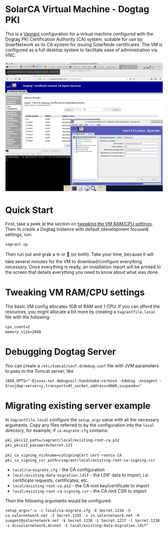 # SolarCA Virtual Machine - Dogtag PKI

This is a [Vagrant][vagrant] configuration for a virtual machine configured with the Dogtag PKI
Certification Authority (CA) system, suitable for use by SolarNetwork as its CA system for issuing
SolarNode certificates. The VM is configured as a full desktop system to facilitate ease of
administration via VNC.

![SolarCA Desktop](docs/solarca-vnc-demo.png)

# Quick Start

First, take a peek at the section on [tweaking the VM RAM/CPU settings](#tweaking-vm-ramcpu-settings).
Then to create a Dogtag instance with default (development focused) settings, run:

```sh
vagrant up
```

Then run out and grab a ☕️ or 🍩 (or both). Take your time, because it will take several minutes for
the VM to download/configure everything necessary. Once everything is ready, an installation report
will be printed to the screen that details everything you need to know about what was done.

# Tweaking VM RAM/CPU settings

The basic VM config allocates 1GB of RAM and 1 CPU. If you can afford the resources, you might allocate
a bit more by creating a `Vagrantfile.local` file with the following:

```
cpu_count=2
memory_size=2048
```

# Debugging Dogtag Server

You can create  a `/etc/tomcat/conf.d/debug.conf` file with JVM parameters to pass to the Tomcat
server, like

```
JAVA_OPTS="-Djavax.net.debug=ssl:handshake:verbose -Xdebug -Xnoagent -Xrunjdwp:server=y,transport=dt_socket,address=9000,suspend=n"
```

# Migrating existing server example

In `Vagrantfile.local` configure the `setup_args` value with all the necessary arguments. Copy any files referred to by the configuration
into the `local` directory, for example, if `ca-migrate.cfg` contains:

```
pki_pkcs12_path=/vagrant/local/existing-root-ca.p12
pki_pkcs12_password=Secret.123

pki_ca_signing_nickname=caSigningCert cert-rootca CA
pki_ca_signing_csr_path=/vagrant/local/existing-root-ca-signing.csr
```

 * `local/ca-migrate.cfg` - the CA configuration
 * `local/existing-data-migration.ldif` - the LDIF data to import, i.e. certificate requests, certificates, etc.
 * `local/existing-root-ca.p12` - the CA root key/certificate to import
 * `local/existing-root-ca-signing.csr` - the CA root CSR to import

Then the following arguments would be configured:

```
setup_args="-u -c local/ca-migrate.cfg -E Secret.1234 -h ca.solarnetwork.net -I Secret.1235 -i in.solarnetwork.net -K suagent@solarnetwork.net -k Secret.1236 -L Secret.1237 -l Secret.1238 -s dc=solarnetwork,dc=net -t local/existing-data-migration.ldif"
```

[vagrant]: https://www.vagrantup.com/
